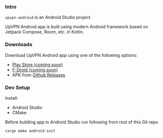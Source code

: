 ### Intro

`upvpn-android` is an Android Studio project.

UpVPN Android app is built using modern Android framework based on Jetpack Compose, Room, etc. in Kotlin.

### Downloads

Download UpVPN Android app using one of the following options:
- [Play Store (coming soon)]()
- [F-Droid (coming soon)]()
- APK from [Github Releases](https://github.com/upvpn/upvpn-app/releases)

### Dev Setup

Install:
- Android Studio
- CMake


Before building app in Android Studio run following from root of this Git repo

```
cargo make android-init
```
